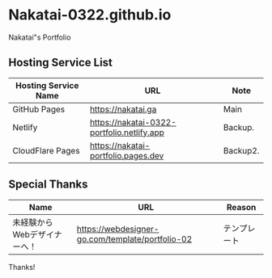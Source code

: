 # Nakatai-0322.github.io

Nakatai"s Portfolio

## Hosting Service List

| Hosting Service Name        | URL                                  | Note      |
| --- | --- | --- |
| GitHub Pages     | https://nakatai.ga                   | Main      |
| Netlify          | https://nakatai-0322-portfolio.netlify.app         | Backup.   |
| CloudFlare Pages | https://nakatai-portfolio.pages.dev | Backup2. |

## Special Thanks

|Name|URL|Reason|
|--- | --- |---|
|未経験からWebデザイナーへ！|https://webdesigner-go.com/template/portfolio-02|テンプレート|

Thanks!
